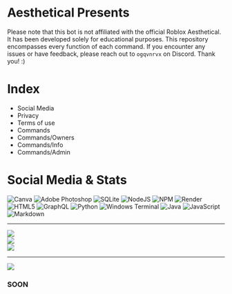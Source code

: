 # Aesthetical Presents
Please note that this bot is not affiliated with the official Roblox Aesthetical. It has been developed solely for educational purposes. This repository encompasses every function of each command. If you encounter any issues or have feedback, please reach out to `ogqvnrvx` on Discord. Thank you! :)

# Index
- Social Media
- Privacy
- Terms of use
- Commands
- Commands/Owners
- Commands/Info
- Commands/Admin

# Social Media & Stats
![Canva](https://img.shields.io/badge/Canva-%2300C4CC.svg?style=plastic&logo=Canva&logoColor=white) ![Adobe Photoshop](https://img.shields.io/badge/adobe%20photoshop-%2331A8FF.svg?style=plastic&logo=adobe%20photoshop&logoColor=white) ![SQLite](https://img.shields.io/badge/sqlite-%2307405e.svg?style=plastic&logo=sqlite&logoColor=white) ![NodeJS](https://img.shields.io/badge/node.js-6DA55F?style=plastic&logo=node.js&logoColor=white) ![NPM](https://img.shields.io/badge/NPM-%23CB3837.svg?style=plastic&logo=npm&logoColor=white) ![Render](https://img.shields.io/badge/Render-%46E3B7.svg?style=plastic&logo=render&logoColor=white) ![HTML5](https://img.shields.io/badge/html5-%23E34F26.svg?style=plastic&logo=html5&logoColor=white) ![GraphQL](https://img.shields.io/badge/-GraphQL-E10098?style=plastic&logo=graphql&logoColor=white) ![Python](https://img.shields.io/badge/python-3670A0?style=plastic&logo=python&logoColor=ffdd54) ![Windows Terminal](https://img.shields.io/badge/Windows%20Terminal-%234D4D4D.svg?style=plastic&logo=windows-terminal&logoColor=white) ![Java](https://img.shields.io/badge/java-%23ED8B00.svg?style=plastic&logo=openjdk&logoColor=white) ![JavaScript](https://img.shields.io/badge/javascript-%23323330.svg?style=plastic&logo=javascript&logoColor=%23F7DF1E) ![Markdown](https://img.shields.io/badge/markdown-%23000000.svg?style=plastic&logo=markdown&logoColor=white)

---
![](https://github-readme-stats.vercel.app/api?username=qvnsecret&theme=dark&hide_border=false&include_all_commits=false&count_private=false)<br/>
![](https://github-readme-streak-stats.herokuapp.com/?user=qvnsecret&theme=dark&hide_border=false)<br/>
![](https://github-readme-stats.vercel.app/api/top-langs/?username=qvnsecret&theme=dark&hide_border=false&include_all_commits=false&count_private=false&layout=compact)

---
[![](https://visitcount.itsvg.in/api?id=qvnsecret&icon=1&color=8)](https://visitcount.itsvg.in)

### SOON
